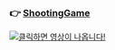 ### 👉 [ShootingGame](/shootingGame)

[![클릭하면 영상이 나옵니다!](https://img1.daumcdn.net/thumb/R1280x0/?scode=mtistory2&fname=https%3A%2F%2Fblog.kakaocdn.net%2Fdn%2FcuYZfs%2FbtrWJHYsCcg%2FJqXS9Prk9Ffart0Jv8THQK%2Fimg.png)](https://youtu.be/7QapzRM5sJ4)

